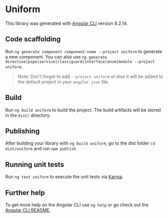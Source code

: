 # Uniform

This library was generated with [Angular CLI](https://github.com/angular/angular-cli) version 8.2.14.

## Code scaffolding

Run `ng generate component component-name --project uniform` to generate a new component. You can also use `ng generate directive|pipe|service|class|guard|interface|enum|module --project uniform`.
> Note: Don't forget to add `--project uniform` or else it will be added to the default project in your `angular.json` file. 

## Build

Run `ng build uniform` to build the project. The build artifacts will be stored in the `dist/` directory.

## Publishing

After building your library with `ng build uniform`, go to the dist folder `cd dist/uniform` and run `npm publish`.

## Running unit tests

Run `ng test uniform` to execute the unit tests via [Karma](https://karma-runner.github.io).

## Further help

To get more help on the Angular CLI use `ng help` or go check out the [Angular CLI README](https://github.com/angular/angular-cli/blob/master/README.md).
